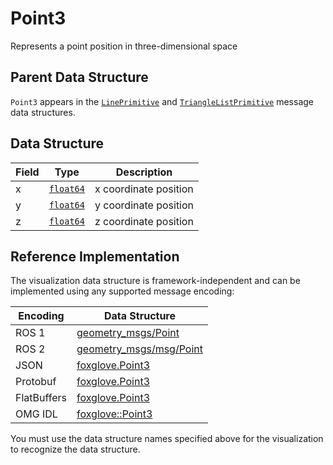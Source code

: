 # Point3

Represents a point position in three-dimensional space

## Parent Data Structure

`Point3` appears in the [`LinePrimitive`](./line-primitive) and [`TriangleListPrimitive`](./triangle-list-primitive) message data structures.

## Data Structure

| Field | Type                                    | Description           |
| ----- | --------------------------------------- | --------------------- |
| x     | [`float64`](./built-in%20types#float64) | x coordinate position |
| y     | [`float64`](./built-in%20types#float64) | y coordinate position |
| z     | [`float64`](./built-in%20types#float64) | z coordinate position |

## Reference Implementation

The visualization data structure is framework-independent and can be implemented using any supported message encoding:

| Encoding    | Data Structure                                                                                            |
| ----------- | --------------------------------------------------------------------------------------------------------- |
| ROS 1       | [geometry_msgs/Point](https://docs.ros.org/en/noetic/api/geometry_msgs/html/msg/Point.html)               |
| ROS 2       | [geometry_msgs/msg/Point](https://docs.ros2.org/galactic/api/geometry_msgs/msg/Point.html)                |
| JSON        | [foxglove.Point3](https://github.com/foxglove/foxglove-sdk/blob/main/schemas/jsonschema/Point3.json)      |
| Protobuf    | [foxglove.Point3](https://github.com/foxglove/foxglove-sdk/blob/main/schemas/proto/foxglove/Point3.proto) |
| FlatBuffers | [foxglove.Point3](https://github.com/foxglove/foxglove-sdk/blob/main/schemas/flatbuffer/Point3.fbs)       |
| OMG IDL     | [foxglove::Point3](https://github.com/foxglove/foxglove-sdk/blob/main/schemas/omgidl/foxglove/Point3.idl) |

You must use the data structure names specified above for the visualization to recognize the data structure.
